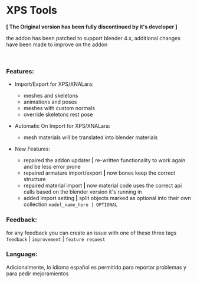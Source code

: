 XPS Tools 
=========
**[ The Original version has been fully discontinued by it's developer ]**

the addon has been patched to support blender 4.x, additional changes have been made to improve on the addon

<br>

### Features:
- Import/Export for XPS/XNALara:
  - meshes and skeletons
  - animations and poses
  - meshes with custom normals
  - override skeletons rest pose

- Automatic On Import for XPS/XNALara:
  - mesh materials will be translated into blender materials

- New Features:
  - repaired the addon updater **|** re-written functionality to work again and be less error prone
  - repaired armature import/export **|** now bones keep the correct structure
  - repaired material import **|** now material code uses the correct api calls based on the blender version it's running in
  - added import setting **|** split objects marked as optional into their own collection `model_name_here | OPTIONAL`
  
### Feedback:
for any feedback you can create an issue with one of these three tags `feedback` | `improvement` | `feature request`

### Language:
Adicionalmente, lo idioma español es permitido para reportar problemas y para pedir mejoramientos
